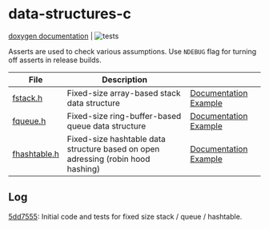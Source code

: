 # data-structures-c

[doxygen documentation](https://abxh.github.io/data-structures-c/)
 | ![tests](https://github.com/abxh/data-structures-c/actions/workflows/tests.yml/badge.svg?event=push)

Asserts are used to check various assumptions.
Use `NDEBUG` flag for turning off asserts in release builds.

| **File**                                                                             | Description                                                                      |                                                                                                                                                                               |
|--------------------------------------------------------------------------------------|----------------------------------------------------------------------------------|-------------------------------------------------------------------------------------------------------------------------------------------------------------------------------|
| [fstack.h](https://github.com/abxh/data-structures-c/blob/main/lib/fstack.h)         | Fixed-size array-based stack data structure                                      | [Documentation](https://abxh.github.io/data-structures-c/fstack_8h.html) [Example](https://github.com/abxh/data-structures-c/blob/main/examples/fstack/fstack.c)              |
| [fqueue.h](https://github.com/abxh/data-structures-c/blob/main/lib/fqueue.h)         | Fixed-size ring-buffer-based queue data structure                                | [Documentation](https://abxh.github.io/data-structures-c/fqueue_8h.html) [Example](https://github.com/abxh/data-structures-c/blob/main/examples/fqueue/fqueue.c)              |
| [fhashtable.h](https://github.com/abxh/data-structures-c/blob/main/lib/fhashtable.h) | Fixed-size hashtable data structure based on open adressing (robin hood hashing) | [Documentation](https://abxh.github.io/data-structures-c/fhashtable_8h.html) [Example](https://github.com/abxh/data-structures-c/blob/main/examples/fhashtable/fhashtable.c)  |

## Log

[5dd7555](https://github.com/abxh/data-structures-c/tree/5dd7555ac5e5312b42a5a2509fc0edee95acd621): Initial code and tests for fixed size stack / queue / hashtable.
